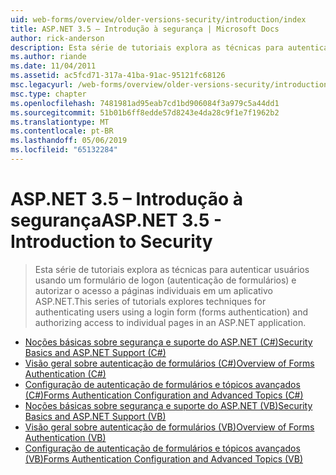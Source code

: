 ```yaml
---
uid: web-forms/overview/older-versions-security/introduction/index
title: ASP.NET 3.5 – Introdução à segurança | Microsoft Docs
author: rick-anderson
description: Esta série de tutoriais explora as técnicas para autenticar usuários usando um formulário de logon (autenticação de formulários) e autorizar o acesso a páginas individuais no...
ms.author: riande
ms.date: 11/04/2011
ms.assetid: ac5fcd71-317a-41ba-91ac-95121fc68126
msc.legacyurl: /web-forms/overview/older-versions-security/introduction
msc.type: chapter
ms.openlocfilehash: 7481981ad95eab7cd1bd906084f3a979c5a44dd1
ms.sourcegitcommit: 51b01b6ff8edde57d8243e4da28c9f1e7f1962b2
ms.translationtype: MT
ms.contentlocale: pt-BR
ms.lasthandoff: 05/06/2019
ms.locfileid: "65132284"
---
```

# <a name="aspnet-35---introduction-to-security"></a><span data-ttu-id="21c04-103">ASP.NET 3.5 – Introdução à segurança</span><span class="sxs-lookup"><span data-stu-id="21c04-103">ASP.NET 3.5 - Introduction to Security</span></span>

> <span data-ttu-id="21c04-104">Esta série de tutoriais explora as técnicas para autenticar usuários usando um formulário de logon (autenticação de formulários) e autorizar o acesso a páginas individuais em um aplicativo ASP.NET.</span><span class="sxs-lookup"><span data-stu-id="21c04-104">This series of tutorials explores techniques for authenticating users using a login form (forms authentication) and authorizing access to individual pages in an ASP.NET application.</span></span>

- [<span data-ttu-id="21c04-105">Noções básicas sobre segurança e suporte do ASP.NET (C#)</span><span class="sxs-lookup"><span data-stu-id="21c04-105">Security Basics and ASP.NET Support (C#)</span></span>](security-basics-and-asp-net-support-cs.md)
- [<span data-ttu-id="21c04-106">Visão geral sobre autenticação de formulários (C#)</span><span class="sxs-lookup"><span data-stu-id="21c04-106">Overview of Forms Authentication (C#)</span></span>](an-overview-of-forms-authentication-cs.md)
- [<span data-ttu-id="21c04-107">Configuração de autenticação de formulários e tópicos avançados (C#)</span><span class="sxs-lookup"><span data-stu-id="21c04-107">Forms Authentication Configuration and Advanced Topics (C#)</span></span>](forms-authentication-configuration-and-advanced-topics-cs.md)
- [<span data-ttu-id="21c04-108">Noções básicas sobre segurança e suporte do ASP.NET (VB)</span><span class="sxs-lookup"><span data-stu-id="21c04-108">Security Basics and ASP.NET Support (VB)</span></span>](security-basics-and-asp-net-support-vb.md)
- [<span data-ttu-id="21c04-109">Visão geral sobre autenticação de formulários (VB)</span><span class="sxs-lookup"><span data-stu-id="21c04-109">Overview of Forms Authentication (VB)</span></span>](an-overview-of-forms-authentication-vb.md)
- [<span data-ttu-id="21c04-110">Configuração de autenticação de formulários e tópicos avançados (VB)</span><span class="sxs-lookup"><span data-stu-id="21c04-110">Forms Authentication Configuration and Advanced Topics (VB)</span></span>](forms-authentication-configuration-and-advanced-topics-vb.md)
